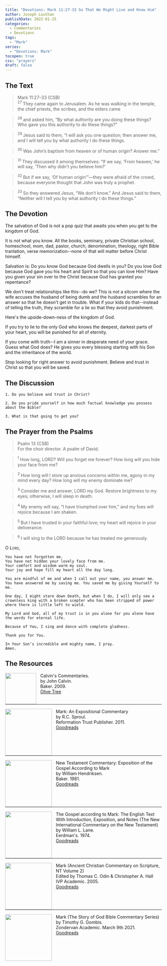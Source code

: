 ```yaml
---
title: "Devotions: Mark 11:27-33 So That We Might Live and Know Him"
author: Joseph Louthan
publishDate: 2022-01-25
categories:
  - Commentaries
  - Devotions
tags:
  - "Mark"
series:
  - "Devotions: Mark"
tocopen: true
css: "prayers"
draft: false
---
```

## The Text

>Mark 11:27–33 (CSB)  
><sup> 27 </sup> They came again to Jerusalem. As he was walking in the temple, the chief priests, the scribes, and the elders came 

><sup> 28 </sup> and asked him, “By what authority are you doing these things? Who gave you this authority to do these things?” 

><sup> 29 </sup> Jesus said to them, “I will ask you one question; then answer me, and I will tell you by what authority I do these things. 

><sup> 30 </sup> Was John’s baptism from heaven or of human origin? Answer me.” 

><sup> 31 </sup> They discussed it among themselves: “If we say, ‘From heaven,’ he will say, ‘Then why didn’t you believe him?’ 

><sup> 32 </sup> But if we say, ‘Of human origin’”—they were afraid of the crowd, because everyone thought that John was truly a prophet. 

><sup> 33 </sup> So they answered Jesus, “We don’t know.” And Jesus said to them, “Neither will I tell you by what authority I do these things.”

## The Devotion

The salvation of God is not a pop quiz that awaits you when you get to the kingdom of God.

It is not what you know. All the books, seminary, private Christian school, homeschool, mom, dad, pastor, church, denomination, theology, right Bible tranlation, verse memorization--none of that will matter before Christ himself.

Salvation is: Do you know God because God dwells in you? Do you love God because God gave you his heart and Spirit so that you can love Him? Have you given your sin over to the Christ because God has granted you repentance?

We don't treat relationships like this--do we? This is not a sitcom where the wife accuses the husband of being dumb and the husband scrambles for an answer so that he doesn't get in trouble. What if your kids do that--instead of telling the truth, they scramble for a lie so that they avoid punishment.

Here's the upside-down-ness of the kingdom of God.

If you try to lie to the only God who knows the deepest, darkest parts of your heart, you will be punished for all of eternity.

If you come with truth--I am a sinner in desperate need of your grace. Guess what God does? He gives you every blessing starting with his Son and the inheritance of the world.

Stop looking for right answer to avoid punishment. Believe and trust in Christ so that you will be saved.

## The Discussion

```text
1. Do you believe and trust in Christ?
```

```text
2. Do you pride yourself in how much factual knowledge you possess about the Bible?
```

```text
3. What is that going to get you?
```

## The Prayer from the Psalms

>Psalm 13 (CSB)  
>   For the choir director. A psalm of David. 

><sup> 1 </sup> How long, LORD? Will you forget me forever? How long will you hide your face from me? 

><sup> 2 </sup> How long will I store up anxious concerns within me, agony in my mind every day? How long will my enemy dominate me? 

><sup> 3 </sup> Consider me and answer, LORD my God. Restore brightness to my eyes; otherwise, I will sleep in death. 

><sup> 4 </sup> My enemy will say, “I have triumphed over him,” and my foes will rejoice because I am shaken. 

><sup> 5 </sup> But I have trusted in your faithful love; my heart will rejoice in your deliverance. 

><sup> 6 </sup> I will sing to the LORD because he has treated me generously.

<div style="font-variant: small-caps;">
  O Lord,
</div>

```text
You have not forgotten me.
You have not hidden your lovely face from me.
Your comfort and wisdom warm my soul.
Your joy and hope fill my heart all the day long.

You are mindful of me and when I call out your name, you answer me. You have answered me by saving me. You saved me by giving Yourself to me.

One day, I might stare down Death, but when I do, I will only see a crownless king with a broken scepter who has been stripped of power where there is little left to wield.

My Lord and God, all of my trust is in you alone for you alone have the words for eternal life.

Because of You, I sing and dance with complete gladness.

Thank you for You.

In Your Son’s incredible and mighty name, I pray.
Amen.
```

<div style="page-break-after: always;"></div>


## The Resources

<p style="clear:both;">

<img src="/images/resources/commentary-calvin-set.png" align="left" width="100" style="padding-right: 10px" />Calvin's Commentaries.  
by John Calvin.  
Baker. 2009.  
[Olive Tree](https://www.olivetree.com/store/product.php?productid=17517)

<p style="clear:both;">

---

<img src="/images/resources/commentary-mark-sproul.jpg" align="left" width="150" style="padding-right: 10px" />Mark: An Expositional Commentary  
by R.C. Sproul.  
Reformation Trust Publisher. 2011.  
[Goodreads](https://www.goodreads.com/book/show/13329901-mark?ac=1&from_search=true&qid=AjPCOwNAXj&rank=1)

<p style="clear:both;">

---

<img src="/images/resources/commentary-mark-hendriksen.jpg" align="left" width="150" style="padding-right: 10px" />New Testament Commentary: Exposition of the Gospel According to Mark  
by William Hendriksen.  
Baker. 1981.  
[Goodreads](https://www.goodreads.com/book/show/2365098.Mark)

<p style="clear:both;">

---

<img src="/images/resources/commentary-mark-lane.jpg" align="left" width="150" style="padding-right: 10px" />The Gospel according to Mark: The English Text With Introduction, Exposition, and Notes (The New International Commentary on the New Testament)  
by William L. Lane.  
Eerdman's. 1974.  
[Goodreads](https://www.goodreads.com/book/show/978619.The_Gospel_of_Mark?from_search=true&from_srp=true&qid=UOUMUiJ7z4&rank=2)

<p style="clear:both;">

---

<img src="/images/resources/commentary-mark-oden.jpg" align="left" width="150" style="padding-right: 10px" />Mark (Ancient Christian Commentary on Scripture, NT Volume 2)  
Edited by Thomas C. Odin & Christopher A. Hall  
IVP Academic. 2005.  
[Goodreads](https://www.goodreads.com/book/show/33015669-mark)

<p style="clear:both;">

---

<img src="/images/resources/commentary-mark-gombis.jpg" align="left" width="150" style="padding-right: 10px" />Mark (The Story of God Bible Commentary Series)  
by Timothy G. Gombis.   
Zondervan Academic. March 9th 2021.  
[Goodreads](https://www.goodreads.com/book/show/54287613-mark)

<p style="clear:both;">
